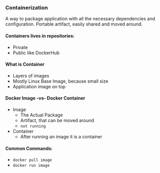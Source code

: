### Containerization 
A way to package application with all the necessary dependencies and configuration.
Portable artifact, easily shared and moved around.

#### Containers lives in repositories:
  - Private 
  - Public like DockerHub

#### What is Container 
  - Layers of images 
  - Mostly Linux Base Image, because small size 
  - Application image on top

#### Docker Image -vs- Docker Container 
  - Image 
    - The Actual Package
    - Artifact, that can be moved around
    - `not running` 
  - Container
    - After running an image it is a container 

#### Common Commands:
  - ` docker pull image `
  - ` docker run image `
